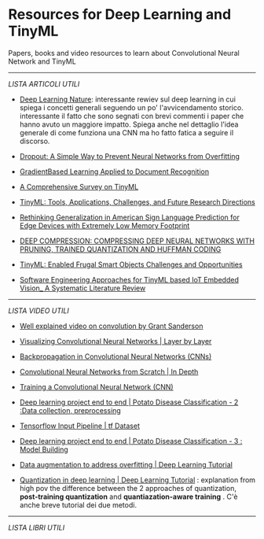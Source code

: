 # Resources for Deep Learning and TinyML
 Papers, books and video resources to learn about Convolutional Neural Network  and TinyML

---
*LISTA ARTICOLI UTILI*

- [Deep Learning Nature](Pdf/Deep%20learning%20Nature.pdf): interessante rewiev sul deep learning in cui spiega i concetti generali seguendo un po' l'avvicendamento storico. interessante il fatto che sono segnati con brevi commenti i paper che hanno avuto un maggiore impatto. Spiega anche nel dettaglio l'idea generale di come funziona una CNN ma ho fatto fatica a seguire il discorso.

- [Dropout: A Simple Way to Prevent Neural Networks from Overfitting](Pdf/Dropout_%20A%20Simple%20Way%20to%20Prevent%20Neural%20Networks%20from%20%20Overfitting.pdf)

- [GradientBased Learning Applied to Document Recognition](Pdf/GradientBased%20Learning%20Applied%20to%20Document%20%20Recognition.pdf)

- [A Comprehensive Survey on TinyML](Pdf/TinyML-Survey-Journal-Paper-With-Highlight.pdf)

- [TinyML: Tools, Applications, Challenges, and Future   Research Directions](Pdf/TinyML_%20Tools,%20Applications,%20Challenges,%20and%20Future%20Research%20%20Directions.pdf)

- [Rethinking Generalization in American Sign Language Prediction for Edge Devices with Extremely Low Memory Footprint](Pdf/Rethinking%20Generalization%20in%20American%20Sign.pdf)

- [DEEP COMPRESSION: COMPRESSING DEEP NEURAL NETWORKS WITH PRUNING, TRAINED QUANTIZATION AND HUFFMAN CODING](Pdf/DEEP%20COMPRESSION_%20COMPRESSING%20DEEP%20NEURAL%20NETWORKS%20WITH%20PRUNING,%20TRAINED%20QUANTIZATION%20AND%20HUFFMAN%20CODING.pdf)

- [TinyML: Enabled Frugal Smart Objects Challenges and Opportunities](Pdf/TinyML-Enabled_Frugal_Smart_Objects_Challenges_and_Opportunities.pdf)

- [Software Engineering Approaches for TinyML based IoT Embedded Vision_ A Systematic Literature Review](Pdf/Software%20Engineering%20Approaches%20for%20TinyML%20based%20IoT%20Embedded%20Vision_%20A%20Systematic%20Literature%20Review.pdf)
---
*LISTA VIDEO UTILI*

- [Well explained video on convolution by Grant Sanderson](https://www.youtube.com/watch?v=8rrHTtUzyZA&list=PLZHQObOWTQDMp_VZelDYjka8tnXNpXhzJ)

- [Visualizing Convolutional Neural Networks | Layer by Layer](https://www.youtube.com/watch?v=JboZfxUjLSk)
- [Backpropagation in Convolutional Neural Networks (CNNs)](https://www.youtube.com/watch?v=z9hJzduHToc)    
- [Convolutional Neural Networks from Scratch | In Depth](https://www.youtube.com/watch?v=jDe5BAsT2-Y)      
- [Training a Convolutional Neural Network (CNN)](https://www.youtube.com/watch?v=2nrrzIx_i4g&t=170s)


- [Deep learning project end to end | Potato Disease Classification - 2 :Data collection, preprocessing](https://www.youtube.com/watch?v=bns5ELvbzVk)
- [Tensorflow Input Pipeline | tf Dataset](https://www.youtube.com/watch?v=VFEOskzhhbc)
- [Deep learning project end to end | Potato Disease Classification - 3 : Model Building](https://www.youtube.com/watch?v=ZN6P_GEJ7lk)
- [Data augmentation to address overfitting | Deep Learning Tutorial](https://www.youtube.com/watch?v=mTVf7BN7S8w)


- [Quantization in deep learning | Deep Learning Tutorial](https://www.youtube.com/watch?v=v1oHf1KV6kM) : explanation from high pov the difference between the 2 approaches of quantization, **post-training quantization** and **quantiazation-aware training** . C'è anche breve tutorial dei due metodi.


---

*LISTA LIBRI UTILI*


